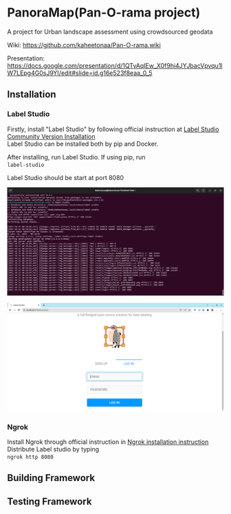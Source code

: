 # PanoraMap(Pan-O-rama  project)
</em>A project for Urban landscape assessment using crowdsourced geodata </em>

Wiki: https://github.com/kaheetonaa/Pan-O-rama.wiki<br>

Presentation: https://docs.google.com/presentation/d/1QTvAqIEw_X0f9hi4JYJbacVpvqu1IW7LEpg4G0sJ9YI/edit#slide=id.g16e523f8eaa_0_5


## Installation
### Label Studio
Firstly, install "Label Studio" by following official instruction at [Label Studio Community Version Installation](https://labelstud.io/guide/install.html) <br>
Label Studio can be installed both by pip and Docker.<br>

After installing, run Label Studio. If using pip, run <br>
``label-studio``

Label Studio should be start at port 8080

![Step 1: Start the server](Assets/Guide/01-start-server.png)

![Step 2: Interface](Assets/Guide/02-Label-Studio-Interface.png)

### Ngrok
Install Ngrok through official instruction in [Ngrok installation instruction](https://ngrok.com/download) <br>
Distribute Label studio by typing <br>
``ngrok http 8080``

## Building Framework


## Testing Framework



